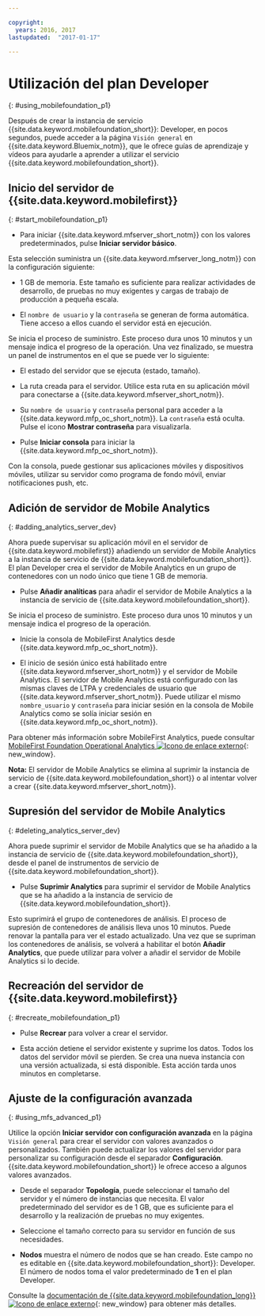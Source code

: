 ```yaml
---

copyright:
  years: 2016, 2017
lastupdated:  "2017-01-17"

---
```


#	Utilización del plan Developer
{: #using_mobilefoundation_p1}

Después de crear la instancia de servicio {{site.data.keyword.mobilefoundation_short}}: Developer, en pocos segundos, puede acceder a la página `Visión general` en {{site.data.keyword.Bluemix_notm}}, que le ofrece guías de aprendizaje y vídeos para ayudarle a aprender a utilizar el servicio {{site.data.keyword.mobilefoundation_short}}.

## Inicio del servidor de {{site.data.keyword.mobilefirst}}
{: #start_mobilefoundation_p1}
* Para iniciar {{site.data.keyword.mfserver_short_notm}} con los valores predeterminados, pulse **Iniciar servidor básico**.

Esta selección suministra un {{site.data.keyword.mfserver_long_notm}} con la configuración siguiente:
*	1 GB de memoria. Este tamaño es suficiente para realizar actividades de desarrollo, de pruebas no muy exigentes y cargas de trabajo de producción a pequeña escala.

*	El `nombre de usuario` y la `contraseña` se generan de forma automática. Tiene acceso a ellos cuando el servidor está en ejecución.

Se inicia el proceso de suministro. Este proceso dura unos 10 minutos y un mensaje indica el progreso de la operación. Una vez finalizado, se muestra un panel de instrumentos en el que se puede ver lo siguiente:
*	El estado del servidor que se ejecuta (estado, tamaño).

*	La ruta creada para el servidor. Utilice esta ruta en su aplicación móvil para conectarse a {{site.data.keyword.mfserver_short_notm}}.

*	Su `nombre de usuario` y `contraseña` personal para acceder a la {{site.data.keyword.mfp_oc_short_notm}}. La `contraseña` está oculta. Pulse el icono **Mostrar contraseña** para visualizarla.

*	Pulse **Iniciar consola** para iniciar la {{site.data.keyword.mfp_oc_short_notm}}.


<!--This console runs inside the container.--> Con la consola, puede gestionar sus aplicaciones móviles y dispositivos móviles, utilizar su servidor como programa de fondo móvil, enviar notificaciones push, etc.

##  Adición de servidor de Mobile Analytics
{: #adding_analytics_server_dev}

 Ahora puede supervisar su aplicación móvil en el servidor de {{site.data.keyword.mobilefirst}} añadiendo un servidor de Mobile Analytics a la instancia de servicio de {{site.data.keyword.mobilefoundation_short}}. El plan Developer crea el servidor de Mobile Analytics en un grupo de contenedores con un nodo único que tiene 1 GB de memoria.

* Pulse **Añadir analíticas** para añadir el servidor de Mobile Analytics a la instancia de servicio de {{site.data.keyword.mobilefoundation_short}}.

Se inicia el proceso de suministro. Este proceso dura unos 10 minutos y un mensaje indica el progreso de la operación.  

* Inicie la consola de MobileFirst Analytics desde {{site.data.keyword.mfp_oc_short_notm}}.

* El inicio de sesión único está habilitado entre {{site.data.keyword.mfserver_short_notm}} y el servidor de Mobile Analytics. El servidor de Mobile Analytics está configurado con las mismas claves de LTPA y credenciales de usuario que {{site.data.keyword.mfserver_short_notm}}. Puede utilizar el mismo `nombre_usuario` y `contraseña` para iniciar sesión en la consola de Mobile Analytics como se solía iniciar sesión en {{site.data.keyword.mfp_oc_short_notm}}.

Para obtener más información sobre MobileFirst Analytics, puede consultar [MobileFirst Foundation Operational Analytics ![Icono de enlace externo](../../icons/launch-glyph.svg "Icono de enlace externo")](https://mobilefirstplatform.ibmcloud.com/tutorials/en/foundation/8.0/analytics/ "Icono de enlace externo"){: new_window}.

**Nota:** El servidor de Mobile Analytics se elimina al suprimir la instancia de servicio de {{site.data.keyword.mobilefoundation_short}} o al intentar volver a crear {{site.data.keyword.mfserver_short_notm}}.

##  Supresión del servidor de Mobile Analytics
{: #deleting_analytics_server_dev}

Ahora puede suprimir el servidor de Mobile Analytics que se ha añadido a la instancia de servicio de {{site.data.keyword.mobilefoundation_short}}, desde el panel de instrumentos de servicio de {{site.data.keyword.mobilefoundation_short}}.

* Pulse **Suprimir Analytics** para suprimir el servidor de Mobile Analytics que se ha añadido a la instancia de servicio de {{site.data.keyword.mobilefoundation_short}}.

 Esto suprimirá el grupo de contenedores de análisis. El proceso de supresión de contenedores de análisis lleva unos 10 minutos. Puede renovar la pantalla para ver el estado actualizado. Una vez que se supriman los contenedores de análisis, se volverá a habilitar el botón **Añadir Analytics**, que puede utilizar para volver a añadir el servidor de Mobile Analytics si lo decide.


## Recreación del servidor de {{site.data.keyword.mobilefirst}}
{: #recreate_mobilefoundation_p1}

*	Pulse **Recrear** para volver a crear el servidor.

* Esta acción detiene el servidor existente y suprime los datos. Todos los datos del servidor móvil se pierden. Se crea una nueva instancia con una versión actualizada, si está disponible. Esta acción tarda unos minutos en completarse.

##	Ajuste de la configuración avanzada
{: #using_mfs_advanced_p1}

Utilice la opción **Iniciar servidor con configuración avanzada** en la página `Visión general` para crear el servidor con valores avanzados o personalizados. También puede actualizar los valores del servidor para personalizar su configuración desde el separador **Configuración**. {{site.data.keyword.mobilefoundation_short}} le ofrece acceso a algunos valores avanzados.

*	Desde el separador **Topología**, puede seleccionar el tamaño del servidor y el número de instancias que necesita. El valor predeterminado del servidor es de 1 GB, que es suficiente para el desarrollo y la realización de pruebas no muy exigentes.

  - Seleccione el tamaño correcto para su servidor en función de sus necesidades.

* **Nodos** muestra el número de nodos que se han creado. Este campo no es editable en
{{site.data.keyword.mobilefoundation_short}}: Developer. El número de nodos <!--in your {{site.data.keyword.IBM_notm}} container group--> toma el valor predeterminado de **1** en el plan Developer.

Consulte la [documentación de {{site.data.keyword.mobilefoundation_long}} ![Icono de enlace externo](../../icons/launch-glyph.svg "Icono de enlace externo")](https://www.ibm.com/support/knowledgecenter/SSHS8R_8.0.0/wl_welcome.html "Icono de enlace externo"){: new_window} para obtener más detalles.
